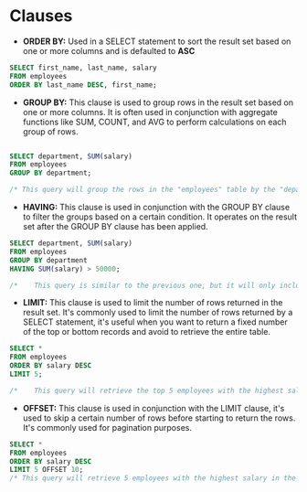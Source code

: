 # Clauses

- **ORDER BY:** Used in a SELECT statement to sort the result set based on one or more columns and is defaulted to **ASC**

```sql
SELECT first_name, last_name, salary
FROM employees
ORDER BY last_name DESC, first_name;
```

- **GROUP BY:** This clause is used to group rows in the result set based on one or more columns. It is often used in conjunction with aggregate functions like SUM, COUNT, and AVG to perform calculations on each group of rows.

```sql

SELECT department, SUM(salary)
FROM employees
GROUP BY department;

/* This query will group the rows in the "employees" table by the "department" column and calculate the sum of the "salary" column for each group. The result set will have one row for each unique department, with the department name and the total salary for that department.*/
``` 


- **HAVING:** This clause is used in conjunction with the GROUP BY clause to filter the groups based on a certain condition. It operates on the result set after the GROUP BY clause has been applied.

```sql 
SELECT department, SUM(salary)
FROM employees
GROUP BY department
HAVING SUM(salary) > 50000;

/*    This query is similar to the previous one, but it will only include the departments that have a total salary greater than 50000. */
```


- **LIMIT:** This clause is used to limit the number of rows returned in the result set. It's commonly used to limit the number of rows returned by a SELECT statement, it's useful when you want to return a fixed number of the top or bottom records and avoid to retrieve the entire table.

```sql 
SELECT *
FROM employees
ORDER BY salary DESC
LIMIT 5;

/*    This query will retrieve the top 5 employees with the highest salary in the "employees" table.*/
```


- **OFFSET:** This clause is used in conjunction with the LIMIT clause, it's used to skip a certain number of rows before starting to return the rows. It's commonly used for pagination purposes.
```sql 
SELECT *
FROM employees
ORDER BY salary DESC
LIMIT 5 OFFSET 10;
/* This query will retrieve 5 employees with the highest salary in the "employees" table after skipping the first 10 rows, this can be useful when you are implementing pagination feature on your application and want to retrieve the next page of data. */
```
